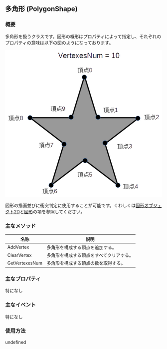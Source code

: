 ## 多角形 (PolygonShape)

### 概要

多角形を扱うクラスです。図形の概形はプロパティによって指定し、それぞれのプロパティの意味は以下の図のようになっております。

![多角形](img/PolygonShape.png)

図形の描画並びに衝突判定に使用することが可能です。くわしくは[図形オブジェクト2D](../2D/GeometryObject2D.md)と[図形](./Shape.md)の項を参照してください。

### 主なメソッド

| 名称 | 説明 |
|---|---|
| AddVertex | 多角形を構成する頂点を追加する。 |
| ClearVertex | 多角形を構成する頂点をすべてクリアする。  |
| GetVertexesNum | 多角形を構成する頂点の数を取得する。  |

### 主なプロパティ

特になし

### 主なイベント

特になし

### 使用方法

undefined